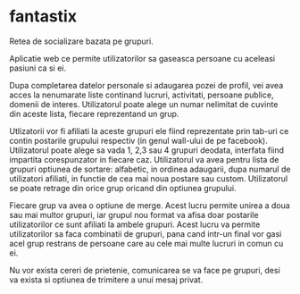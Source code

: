 fantastix
=========
Retea de socializare bazata pe grupuri.

Aplicatie web ce permite utilizatorilor sa gaseasca persoane cu aceleasi pasiuni ca si ei.

Dupa completarea datelor personale si adaugarea pozei de profil, vei avea acces la nenumarate liste continand lucruri, activitati, persoane publice, domenii de interes. Utilizatorul poate alege un numar nelimitat de cuvinte din aceste lista, fiecare reprezentand un grup. 

Utlizatorii vor fi afiliati la aceste grupuri ele fiind reprezentate prin tab-uri ce contin postarile grupului respectiv (in genul wall-ului de pe facebook). Utilizatorul poate alege sa vada 1, 2,3 sau 4 grupuri deodata, interfata fiind impartita corespunzator in fiecare caz.
Utilizatorul va avea pentru lista de grupuri optiunea de sortare: alfabetic, in ordinea adaugarii, dupa numarul de utilizatori afiliati, in functie de cea mai noua postare sau custom.
Utilizatorul se poate retrage din orice grup oricand din optiunea grupului.

Fiecare grup va avea o optiune de merge. Acest lucru permite unirea a doua sau mai multor grupuri, iar grupul nou format va afisa doar postarile utilizatorilor ce sunt afiliati la ambele grupuri.
Acest lucru va permite utilizatorilor sa faca combinatii de grupuri, pana cand intr-un final vor gasi acel grup restrans de persoane care au cele mai multe lucruri in comun cu ei.

Nu vor exista cereri de prietenie, comunicarea se va face pe grupuri, desi va exista si optiunea de trimitere a unui mesaj privat.

